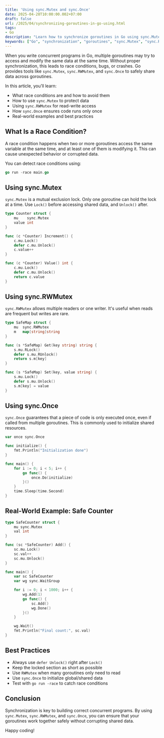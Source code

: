 ```yaml
---
title: 'Using sync.Mutex and sync.Once'
date: 2025-04-28T10:00:00.002+07:00
draft: false
url: /2025/04/synchronizing-goroutines-in-go-using.html
tags: 
- Go
description: "Learn how to synchronize goroutines in Go using sync.Mutex, sync.RWMutex, and sync.Once."
keywords: ["Go", "synchronization", "goroutines", "sync.Mutex", "sync.RWMutex", "sync.Once", "concurrency"]
---
```


When you write concurrent programs in Go, multiple goroutines may try to access and modify the same data at the same time. Without proper synchronization, this leads to race conditions, bugs, or crashes. Go provides tools like `sync.Mutex`, `sync.RWMutex`, and `sync.Once` to safely share data across goroutines.

In this article, you’ll learn:

*   What race conditions are and how to avoid them
*   How to use `sync.Mutex` to protect data
*   Using `sync.RWMutex` for read-write access
*   How `sync.Once` ensures code runs only once
*   Real-world examples and best practices

What Is a Race Condition?
-------------------------

A race condition happens when two or more goroutines access the same variable at the same time, and at least one of them is modifying it. This can cause unexpected behavior or corrupted data.

You can detect race conditions using:

```go
go run -race main.go
```

Using sync.Mutex
----------------

`sync.Mutex` is a mutual exclusion lock. Only one goroutine can hold the lock at a time. Use `Lock()` before accessing shared data, and `Unlock()` after.

```go
type Counter struct {
    mu    sync.Mutex
    value int
}

func (c *Counter) Increment() {
    c.mu.Lock()
    defer c.mu.Unlock()
    c.value++
}

func (c *Counter) Value() int {
    c.mu.Lock()
    defer c.mu.Unlock()
    return c.value
} 
```

Using sync.RWMutex
------------------

`sync.RWMutex` allows multiple readers or one writer. It's useful when reads are frequent but writes are rare.

```go
type SafeMap struct {
    mu  sync.RWMutex
    m   map[string]string
}

func (s *SafeMap) Get(key string) string {
    s.mu.RLock()
    defer s.mu.RUnlock()
    return s.m[key]
}

func (s *SafeMap) Set(key, value string) {
    s.mu.Lock()
    defer s.mu.Unlock()
    s.m[key] = value
} 
```

Using sync.Once
---------------

`sync.Once` guarantees that a piece of code is only executed once, even if called from multiple goroutines. This is commonly used to initialize shared resources.

```go
var once sync.Once

func initialize() {
    fmt.Println("Initialization done")
}

func main() {
    for i := 0; i < 5; i++ {
        go func() {
            once.Do(initialize)
        }()
    }
    time.Sleep(time.Second)
} 
```

Real-World Example: Safe Counter
--------------------------------

```go
type SafeCounter struct {
    mu sync.Mutex
    val int
}

func (sc *SafeCounter) Add() {
    sc.mu.Lock()
    sc.val++
    sc.mu.Unlock()
}

func main() {
    var sc SafeCounter
    var wg sync.WaitGroup

    for i := 0; i < 1000; i++ {
        wg.Add(1)
        go func() {
            sc.Add()
            wg.Done()
        }()
    }

    wg.Wait()
    fmt.Println("Final count:", sc.val)
} 
```

Best Practices
--------------

*   Always use `defer Unlock()` right after `Lock()`
*   Keep the locked section as short as possible
*   Use `RWMutex` when many goroutines only need to read
*   Use `sync.Once` to initialize global/shared data
*   Test with `go run -race` to catch race conditions

Conclusion
----------

Synchronization is key to building correct concurrent programs. By using `sync.Mutex`, `sync.RWMutex`, and `sync.Once`, you can ensure that your goroutines work together safely without corrupting shared data.

Happy coding!